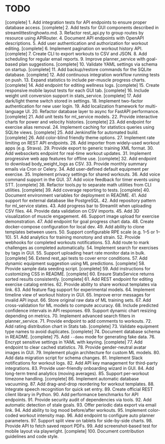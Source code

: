 # TODO

[complete] 1. Add integration tests for API endpoints to ensure proper database access.
[complete] 2. Add tests for GUI components described in streamlittestinghowto.md.
3. Refactor rest_api.py to group routes by resource using APIRouter.
4. Document API endpoints with OpenAPI descriptions.
5. Add user authentication and authorization for workout editing.
[complete] 6. Implement pagination on workout history API.
[complete] 7. Create CLI to export workouts to CSV and JSON.
8. Add scheduling for regular email reports.
9. Improve planner_service with goal-based plan suggestions.
[complete] 10. Validate YAML settings via schema on startup.
[complete] 11. Add backup/restore commands for the SQLite database.
[complete] 12. Add continuous integration workflow running tests on push.
13. Expand statistics to include per-muscle progress charts.
[complete] 14. Add endpoint for editing wellness logs.
[complete] 15. Create responsive mobile layout tests for each GUI tab.
[complete] 16. Include weight unit conversion support in stats_service.
[complete] 17. Add dark/light theme switch stored in settings.
18. Implement two-factor authentication for new user login.
19. Add localization framework for multi-language UI.
20. Refactor database layer to async for FastAPI performance.
[complete] 21. Add unit tests for ml_service models.
22. Provide interactive charts for power and velocity histories.
[complete] 23. Add endpoint for exercise alias removal.
24. Implement caching for statistics queries using SQLite views.
[complete] 25. Add Jenkinsfile for automated build.
[complete] 26. Add color-blind friendly theme options.
27. Implement rate limiting on REST API endpoints.
28. Add importer from widely-used workout apps (e.g. Strava).
29. Provide export to generic training XML format.
30. Add websockets endpoint for real-time workout updates.
31. Implement progressive web app features for offline use.
[complete] 32. Add endpoint to download body_weight_logs as CSV.
33. Provide monthly summary emails via Cron or Celery.
34. Add user-defined default equipment per exercise.
35. Implement privacy settings for shared workouts.
36. Add voice command support in the GUI.
37. Add voice feedback for timer events using STT.
[complete] 38. Refactor tools.py to separate math utilities from CLI utilities.
[complete] 39. Add coverage reporting to tests.
[complete] 40. Document environment variables for deployment in README.
41. Add support for external database like PostgreSQL.
42. Add repository pattern for ml_service states.
43. Add progress bar to Streamlit when uploading CSV files.
44. Provide data validation on CSV imports.
45. Add 3D visualization of muscle engagement.
46. Support image upload for exercise demonstration.
47. Add endpoint for goal progress chart data.
48. Create docker-compose configuration for local dev.
49. Add ability to clone templates between users.
50. Support configurable RPE scale (e.g. 1–5 or 1–10).
51. Add analytics for training monotony and strain.
52. Provide webhooks for completed workouts notifications.
53. Add route to mark challenges as completed automatically.
54. Implement search for exercises by tags in GUI.
55. Support uploading heart rate monitor data in bulk.
[complete] 56. Extend rest_api tests to cover error conditions.
57. Add dynamic equipment suggestion using ML predictions.
[complete] 58. Provide sample data seeding script.
[complete] 59. Add instructions for customizing CSS in README.
[complete] 60. Ensure StatsService returns sorted results consistently.
[complete] 61. Add REST endpoint for editing exercise catalog entries.
62. Provide ability to share workout templates via link.
63. Add feature flag support for experimental models.
64. Implement timeline view of workout history in GUI.
65. Improve error messages for invalid API input.
66. Store original raw data of ML training sets.
67. Add cross-validation for ML models to compute accuracy.
68. Include predicted confidence intervals in API responses.
69. Support dynamic chart resizing depending on metrics.
70. Implement advanced search filters in planner_service.
71. Provide endpoint to add comments to workouts.
72. Add rating distribution chart in Stats tab.
[complete] 73. Validate equipment type names to avoid duplicates.
[complete] 74. Document database schema in README.
[complete] 75. Add `--demo` mode for generating fake data.
76. Encrypt sensitive settings in YAML with keyring.
[complete] 77. Add endpoint to clear cached statistics.
78. Provide gender-neutral avatar images in GUI.
79. Implement plugin architecture for custom ML models.
80. Add data migration script for schema changes.
81. Implement Slack notifications for workout logs.
82. Add API key management for third-party integrations.
83. Provide user-friendly onboarding wizard in GUI.
84. Add long-term trend analytics (moving averages).
85. Support per-workout timezone handling.
[complete] 86. Implement automatic database vacuuming.
87. Add drag-and-drop reordering for workout templates.
88. Integrate speech recognition for quick set entry.
89. Create official REST client library in Python.
90. Add performance benchmarks for API endpoints.
91. Provide security audit of dependencies via tools.
92. Add automatic detection of stale goals.
93. Offer periodic data export via email link.
94. Add ability to log mood before/after workouts.
95. Implement color-coded workout intensity map.
96. Add endpoint to configure auto planner parameters.
97. Support split view on tablets for side-by-side charts.
98. Provide API to fetch saved report PDFs.
99. Add screenshot-based test for mobile layout via playwright.
[complete] 100. Document contribution guidelines and code style.


